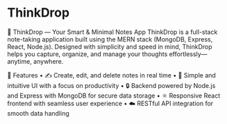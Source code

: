 # ThinkDrop
🧠 ThinkDrop — Your Smart &amp; Minimal Notes App  ThinkDrop is a full-stack note-taking application built using the MERN stack (MongoDB, Express, React, Node.js). Designed with simplicity and speed in mind, ThinkDrop helps you capture, organize, and manage your thoughts effortlessly—anytime, anywhere.

🚀 Features
	•	✍️ Create, edit, and delete notes in real time
	•	🧭 Simple and intuitive UI with a focus on productivity
	•	🔒 Backend powered by Node.js and Express with MongoDB for secure data storage
	•	⚛️ Responsive React frontend with seamless user experience
	•	☁️ RESTful API integration for smooth data handling

